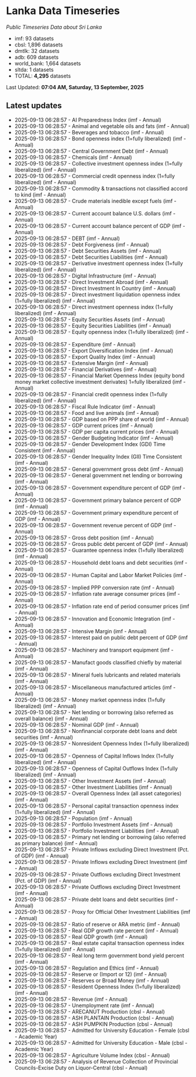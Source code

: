 # Lanka Data Timeseries
*Public Timeseries Data about Sri Lanka*

* imf: 93 datasets
* cbsl: 1,896 datasets
* dmtlk: 32 datasets
* adb: 609 datasets
* world_bank: 1,664 datasets
* sltda: 1 datasets
* TOTAL: **4,295** datasets

Last Updated: **07:04 AM, Saturday, 13 September, 2025**

## Latest updates

* 2025-09-13 06:28:57 - AI Preparedness Index (imf - Annual)
* 2025-09-13 06:28:57 - Animal and vegetable oils and fats (imf - Annual)
* 2025-09-13 06:28:57 - Beverages and tobacco (imf - Annual)
* 2025-09-13 06:28:57 - Bond openness index (1=fully liberalized) (imf - Annual)
* 2025-09-13 06:28:57 - Central Government Debt (imf - Annual)
* 2025-09-13 06:28:57 - Chemicals (imf - Annual)
* 2025-09-13 06:28:57 - Collective investment openness index (1=fully liberalized) (imf - Annual)
* 2025-09-13 06:28:57 - Commercial credit openness index (1=fully liberalized) (imf - Annual)
* 2025-09-13 06:28:57 - Commodity & transactions not classified accord to kind (imf - Annual)
* 2025-09-13 06:28:57 - Crude materials inedible except fuels (imf - Annual)
* 2025-09-13 06:28:57 - Current account balance U.S. dollars (imf - Annual)
* 2025-09-13 06:28:57 - Current account balance percent of GDP (imf - Annual)
* 2025-09-13 06:28:57 - DEBT (imf - Annual)
* 2025-09-13 06:28:57 - Debt Forgiveness (imf - Annual)
* 2025-09-13 06:28:57 - Debt Securities Assets (imf - Annual)
* 2025-09-13 06:28:57 - Debt Securities Liabilities (imf - Annual)
* 2025-09-13 06:28:57 - Derivative investment openness index (1=fully liberalized) (imf - Annual)
* 2025-09-13 06:28:57 - Digital Infrastructure (imf - Annual)
* 2025-09-13 06:28:57 - Direct Investment Abroad (imf - Annual)
* 2025-09-13 06:28:57 - Direct Investment In Country (imf - Annual)
* 2025-09-13 06:28:57 - Direct investment liquidation openness index (1=fully liberalized) (imf - Annual)
* 2025-09-13 06:28:57 - Direct investment openness index (1=fully liberalized) (imf - Annual)
* 2025-09-13 06:28:57 - Equity Securities Assets (imf - Annual)
* 2025-09-13 06:28:57 - Equity Securities Liabilities (imf - Annual)
* 2025-09-13 06:28:57 - Equity openness index (1=fully liberalized) (imf - Annual)
* 2025-09-13 06:28:57 - Expenditure (imf - Annual)
* 2025-09-13 06:28:57 - Export Diversification Index (imf - Annual)
* 2025-09-13 06:28:57 - Export Quality Index (imf - Annual)
* 2025-09-13 06:28:57 - Extensive Margin (imf - Annual)
* 2025-09-13 06:28:57 - Financial Derivatives (imf - Annual)
* 2025-09-13 06:28:57 - Financial Market Openness Index (equity bond money market collective investment derivates) 1=fully liberalized (imf - Annual)
* 2025-09-13 06:28:57 - Financial credit openness index (1=fully liberalized) (imf - Annual)
* 2025-09-13 06:28:57 - Fiscal Rule Indicator (imf - Annual)
* 2025-09-13 06:28:57 - Food and live animals (imf - Annual)
* 2025-09-13 06:28:57 - GDP based on PPP share of world (imf - Annual)
* 2025-09-13 06:28:57 - GDP current prices (imf - Annual)
* 2025-09-13 06:28:57 - GDP per capita current prices (imf - Annual)
* 2025-09-13 06:28:57 - Gender Budgeting Indicator (imf - Annual)
* 2025-09-13 06:28:57 - Gender Development Index (GDI) Time Consistent (imf - Annual)
* 2025-09-13 06:28:57 - Gender Inequality Index (GII) Time Consistent (imf - Annual)
* 2025-09-13 06:28:57 - General government gross debt (imf - Annual)
* 2025-09-13 06:28:57 - General government net lending or borrowing (imf - Annual)
* 2025-09-13 06:28:57 - Government expenditure percent of GDP (imf - Annual)
* 2025-09-13 06:28:57 - Government primary balance percent of GDP (imf - Annual)
* 2025-09-13 06:28:57 - Government primary expenditure percent of GDP (imf - Annual)
* 2025-09-13 06:28:57 - Government revenue percent of GDP (imf - Annual)
* 2025-09-13 06:28:57 - Gross debt position (imf - Annual)
* 2025-09-13 06:28:57 - Gross public debt percent of GDP (imf - Annual)
* 2025-09-13 06:28:57 - Guarantee openness index (1=fully liberalized) (imf - Annual)
* 2025-09-13 06:28:57 - Household debt loans and debt securities (imf - Annual)
* 2025-09-13 06:28:57 - Human Capital and Labor Market Policies (imf - Annual)
* 2025-09-13 06:28:57 - Implied PPP conversion rate (imf - Annual)
* 2025-09-13 06:28:57 - Inflation rate average consumer prices (imf - Annual)
* 2025-09-13 06:28:57 - Inflation rate end of period consumer prices (imf - Annual)
* 2025-09-13 06:28:57 - Innovation and Economic Integration (imf - Annual)
* 2025-09-13 06:28:57 - Intensive Margin (imf - Annual)
* 2025-09-13 06:28:57 - Interest paid on public debt percent of GDP (imf - Annual)
* 2025-09-13 06:28:57 - Machinery and transport equipment (imf - Annual)
* 2025-09-13 06:28:57 - Manufact goods classified chiefly by material (imf - Annual)
* 2025-09-13 06:28:57 - Mineral fuels lubricants and related materials (imf - Annual)
* 2025-09-13 06:28:57 - Miscellaneous manufactured articles (imf - Annual)
* 2025-09-13 06:28:57 - Money market openness index (1=fully liberalized) (imf - Annual)
* 2025-09-13 06:28:57 - Net lending or borrowing (also referred as overall balance) (imf - Annual)
* 2025-09-13 06:28:57 - Nominal GDP (imf - Annual)
* 2025-09-13 06:28:57 - Nonfinancial corporate debt loans and debt securities (imf - Annual)
* 2025-09-13 06:28:57 - Nonresident Openness Index (1=fully liberalized) (imf - Annual)
* 2025-09-13 06:28:57 - Openness of Capital Inflows Index (1=fully liberalized) (imf - Annual)
* 2025-09-13 06:28:57 - Openness of Capital Outflows Index (1=fully liberalized) (imf - Annual)
* 2025-09-13 06:28:57 - Other Investment Assets (imf - Annual)
* 2025-09-13 06:28:57 - Other Investment Liabilities (imf - Annual)
* 2025-09-13 06:28:57 - Overall Openness Index (all asset categories) (imf - Annual)
* 2025-09-13 06:28:57 - Personal capital transaction openness index (1=fully liberalized) (imf - Annual)
* 2025-09-13 06:28:57 - Population (imf - Annual)
* 2025-09-13 06:28:57 - Portfolio Investment Assets (imf - Annual)
* 2025-09-13 06:28:57 - Portfolio Investment Liabilities (imf - Annual)
* 2025-09-13 06:28:57 - Primary net lending or borrowing (also referred as primary balance) (imf - Annual)
* 2025-09-13 06:28:57 - Private Inflows excluding Direct Investment (Pct. of GDP) (imf - Annual)
* 2025-09-13 06:28:57 - Private Inflows excluding Direct Investment (imf - Annual)
* 2025-09-13 06:28:57 - Private Outflows excluding Direct Investment (Pct. of GDP) (imf - Annual)
* 2025-09-13 06:28:57 - Private Outflows excluding Direct Investment (imf - Annual)
* 2025-09-13 06:28:57 - Private debt loans and debt securities (imf - Annual)
* 2025-09-13 06:28:57 - Proxy for Official Other Investment Liabilities (imf - Annual)
* 2025-09-13 06:28:57 - Ratio of reserve or ARA metric (imf - Annual)
* 2025-09-13 06:28:57 - Real GDP growth rate percent (imf - Annual)
* 2025-09-13 06:28:57 - Real GDP growth (imf - Annual)
* 2025-09-13 06:28:57 - Real estate capital transaction openness index (1=fully liberalized) (imf - Annual)
* 2025-09-13 06:28:57 - Real long term government bond yield percent (imf - Annual)
* 2025-09-13 06:28:57 - Regulation and Ethics (imf - Annual)
* 2025-09-13 06:28:57 - Reserve or (Import or 12) (imf - Annual)
* 2025-09-13 06:28:57 - Reserves or Broad Money (imf - Annual)
* 2025-09-13 06:28:57 - Resident Openness Index (1=fully liberalized) (imf - Annual)
* 2025-09-13 06:28:57 - Revenue (imf - Annual)
* 2025-09-13 06:28:57 - Unemployment rate (imf - Annual)
* 2025-09-13 06:28:57 - ARECANUT Production (cbsl - Annual)
* 2025-09-13 06:28:57 - ASH PLANTAIN Production (cbsl - Annual)
* 2025-09-13 06:28:57 - ASH PUMPKIN Production (cbsl - Annual)
* 2025-09-13 06:28:57 - Admitted for University Education - Female (cbsl - Academic Year)
* 2025-09-13 06:28:57 - Admitted for University Education - Male (cbsl - Academic Year)
* 2025-09-13 06:28:57 - Agriculture Volume Index (cbsl - Annual)
* 2025-09-13 06:28:57 - Analysis of Revenue Collection of Provincial Councils-Excise Duty on Liquor-Central (cbsl - Annual)